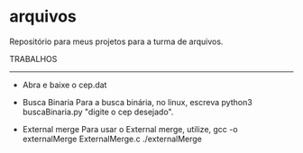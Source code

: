 # arquivos
Repositório para meus projetos para a turma de arquivos.

TRABALHOS
________________________________________________________

- Abra e baixe o cep.dat 

- Busca Binaria
Para a busca binária, no linux, escreva python3 buscaBinaria.py "digite o cep desejado".

- External merge
Para usar o External merge, utilize, gcc -o externalMerge ExternalMerge.c
				       ./externalMerge
